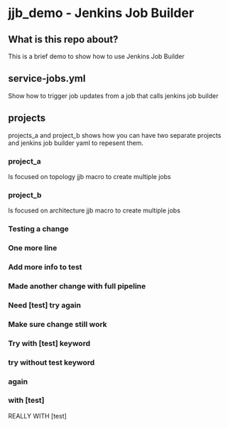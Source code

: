 # jjb_demo - Jenkins Job Builder

## What is this repo about?

This is a brief demo to show how to use Jenkins Job Builder

## service-jobs.yml 

Show how to trigger job updates from a job that calls jenkins job builder

## projects

projects_a and project_b shows how you can have two separate projects and jenkins 
job builder yaml to repesent them.

### project_a

Is focused on topology jjb macro to create multiple jobs

### project_b

Is focused on architecture jjb macro to create multiple jobs

### Testing a change
### One more line
### Add more info to test
### Made another change with full pipeline
### Need [test] try again
### Make sure change still work
### Try with [test] keyword
### try without test keyword
### again
### with [test]
REALLY WITH [test]
